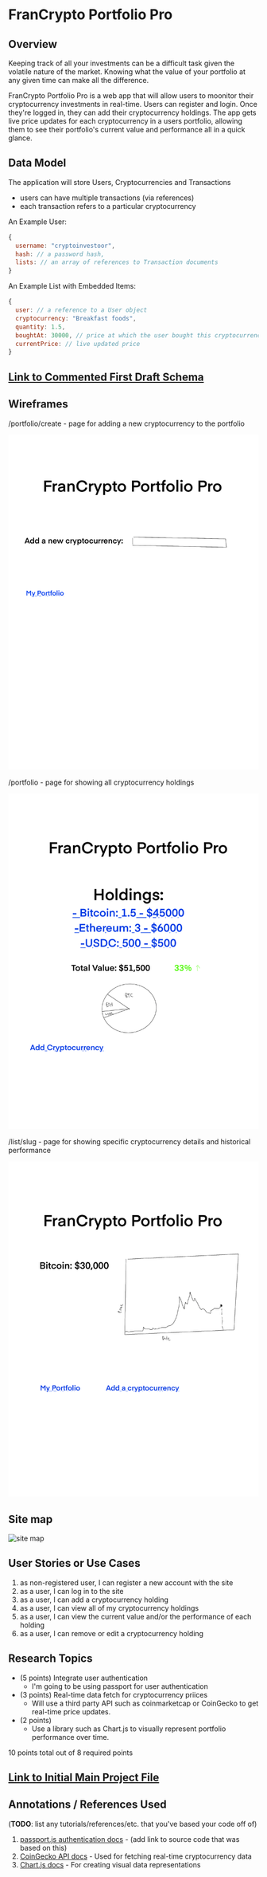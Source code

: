 # FranCrypto Portfolio Pro

## Overview

Keeping track of all your investments can be a difficult task given the volatile nature of the market. Knowing what the value of your portfolio at any given time can make all the difference.

FranCrypto Portfolio Pro is a web app that will allow users to moonitor their cryptocurrency investments in real-time. Users can register and login. Once they're logged in, they can add their cryptocurrency holdings. The app gets live price updates for each cryptocurrency in a users portfolio, allowing them to see their portfolio's current value and performance all in a quick glance.


## Data Model

The application will store Users, Cryptocurrencies and Transactions

* users can have multiple transactions (via references)
* each transaction refers to a particular cryptocurrency

An Example User:

```javascript
{
  username: "cryptoinvestoor",
  hash: // a password hash,
  lists: // an array of references to Transaction documents
}
```

An Example List with Embedded Items:

```javascript
{
  user: // a reference to a User object
  cryptocurrency: "Breakfast foods",
  quantity: 1.5,
  boughtAt: 30000, // price at which the user bought this cryptocurrency
  currentPrice: // live updated price
}
```


## [Link to Commented First Draft Schema](db.mjs) 


## Wireframes

/portfolio/create - page for adding a new cryptocurrency to the portfolio

![portfolio create](documentation/Portfoliocreate.png)

/portfolio - page for showing all cryptocurrency holdings

![portfolio](documentation/Portfolio.png)

/list/slug - page for showing specific cryptocurrency details and historical performance

![portfolio slug](documentation/Portfolio_slug.png)

## Site map

![site map](Site_map.png)

## User Stories or Use Cases

1. as non-registered user, I can register a new account with the site
2. as a user, I can log in to the site
3. as a user, I can add a cryptocurrency holding
4. as a user, I can view all of my cryptocurrency holdings
5. as a user, I can view the current value and/or the performance of each holding
6. as a user, I can remove or edit a cryptocurrency holding

## Research Topics

* (5 points) Integrate user authentication
    * I'm going to be using passport for user authentication
* (3 points) Real-time data fetch for cryptocurrency priices
    * Will use a third party API such as coinmarketcap or CoinGecko to get real-time price updates.
* (2 points)
    * Use a library such as Chart.js to visually represent portfolio performance over time.

10 points total out of 8 required points 


## [Link to Initial Main Project File](app.mjs) 

## Annotations / References Used

(__TODO__: list any tutorials/references/etc. that you've based your code off of)

1. [passport.js authentication docs](http://passportjs.org/docs) - (add link to source code that was based on this)
2. [CoinGecko API docs](https://www.coingecko.com/api/documentation) - Used for fetching real-time cryptocurrency data
3. [Chart.js docs](https://www.chartjs.org/docs/latest/) - For creating visual data representations

